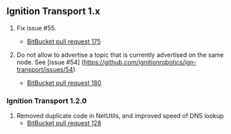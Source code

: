 ## Ignition Transport 1.x

1. Fix issue #55.
    * [BitBucket pull request 175](https://osrf-migration.github.io/ignition-gh-pages/#!/ignitionrobotics/ign-transport/pull-requests/175)

1. Do not allow to advertise a topic that is currently advertised on the same node.
   See [issue #54] (https://github.com/ignitionrobotics/ign-transport/issues/54)
    * [BitBucket pull request 180](https://osrf-migration.github.io/ignition-gh-pages/#!/ignitionrobotics/ign-transport/pull-requests/180)

### Ignition Transport 1.2.0

1. Removed duplicate code in NetUtils, and improved speed of DNS lookup
    * [BitBucket pull request 128](https://osrf-migration.github.io/ignition-gh-pages/#!/ignitionrobotics/ign-transport/pull-requests/128)
